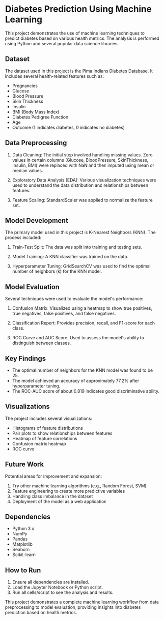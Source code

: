 # Diabetes Prediction Using Machine Learning

This project demonstrates the use of machine learning techniques to predict diabetes based on various health metrics. The analysis is performed using Python and several popular data science libraries.

## Dataset

The dataset used in this project is the Pima Indians Diabetes Database. It includes several health-related features such as:

- Pregnancies
- Glucose
- Blood Pressure
- Skin Thickness
- Insulin
- BMI (Body Mass Index)
- Diabetes Pedigree Function
- Age
- Outcome (1 indicates diabetes, 0 indicates no diabetes)

## Data Preprocessing

1. Data Cleaning: The initial step involved handling missing values. Zero values in certain columns (Glucose, BloodPressure, SkinThickness, Insulin, BMI) were replaced with NaN and then imputed using mean or median values.

2. Exploratory Data Analysis (EDA): Various visualization techniques were used to understand the data distribution and relationships between features.

3. Feature Scaling: StandardScaler was applied to normalize the feature set.

## Model Development

The primary model used in this project is K-Nearest Neighbors (KNN). The process included:

1. Train-Test Split: The data was split into training and testing sets.

2. Model Training: A KNN classifier was trained on the data.

3. Hyperparameter Tuning: GridSearchCV was used to find the optimal number of neighbors (k) for the KNN model.

## Model Evaluation

Several techniques were used to evaluate the model's performance:

1. Confusion Matrix: Visualized using a heatmap to show true positives, true negatives, false positives, and false negatives.

2. Classification Report: Provides precision, recall, and F1-score for each class.

3. ROC Curve and AUC Score: Used to assess the model's ability to distinguish between classes.

## Key Findings

- The optimal number of neighbors for the KNN model was found to be 25.
- The model achieved an accuracy of approximately 77.2% after hyperparameter tuning.
- The ROC-AUC score of about 0.819 indicates good discriminative ability.

## Visualizations

The project includes several visualizations:

- Histograms of feature distributions
- Pair plots to show relationships between features
- Heatmap of feature correlations
- Confusion matrix heatmap
- ROC curve

## Future Work

Potential areas for improvement and expansion:

1. Try other machine learning algorithms (e.g., Random Forest, SVM)
2. Feature engineering to create more predictive variables
3. Handling class imbalance in the dataset
4. Deployment of the model as a web application

## Dependencies

- Python 3.x
- NumPy
- Pandas
- Matplotlib
- Seaborn
- Scikit-learn

## How to Run

1. Ensure all dependencies are installed.
2. Load the Jupyter Notebook or Python script.
3. Run all cells/script to see the analysis and results.

This project demonstrates a complete machine learning workflow from data preprocessing to model evaluation, providing insights into diabetes prediction based on health metrics.
